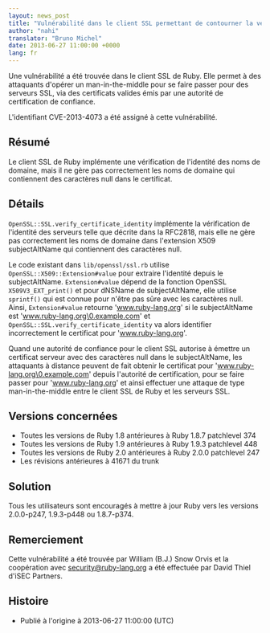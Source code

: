 ```yaml
---
layout: news_post
title: "Vulnérabilité dans le client SSL permettant de contourner la vérification du nom de domaine (CVE-2013-4073)"
author: "nahi"
translator: "Bruno Michel"
date: 2013-06-27 11:00:00 +0000
lang: fr
---
```


Une vulnérabilité a été trouvée dans le client SSL de Ruby. Elle permet à des
attaquants d'opérer un man-in-the-middle pour se faire passer pour des
serveurs SSL, via des certificats valides émis par une autorité de
certification de confiance.

L'identifiant CVE-2013-4073 a été assigné à cette vulnérabilité.

## Résumé

Le client SSL de Ruby implémente une vérification de l'identité des noms de
domaine, mais il ne gère pas correctement les noms de domaine qui contiennent
des caractères null dans le certificat.

## Détails

`OpenSSL::SSL.verify_certificate_identity` implémente la vérification de
l'identité des serveurs telle que décrite dans la RFC2818, mais elle ne gère
pas correctement les noms de domaine dans l'extension X509 subjectAltName qui
contiennent des caractères null.

Le code existant dans `lib/openssl/ssl.rb` utilise
`OpenSSL::X509::Extension#value` pour extraire l'identité depuis le
subjectAltName. `Extension#value` dépend de la fonction OpenSSL
`X509V3_EXT_print()` et pour dNSName de subjectAltName, elle utilise
`sprintf()` qui est connue pour n'être pas sûre avec les caractères null.
Ainsi, `Extension#value` retourne 'www.ruby-lang.org' si le subjectAltName est
'www.ruby-lang.org\0.example.com' et
`OpenSSL::SSL.verify_certificate_identity` va alors identifier incorrectement
le certificat pour 'www.ruby-lang.org'.

Quand une autorité de confiance pour le client SSL autorise à émettre un
certificat serveur avec des caractères null dans le subjectAltName, les
attaquants à distance peuvent de fait obtenir le certificat pour
'www.ruby-lang.org\0.example.com' depuis l'autorité de certification, pour se
faire passer pour 'www.ruby-lang.org' et ainsi effectuer une attaque de type
man-in-the-middle entre le client SSL de Ruby et les serveurs SSL.

## Versions concernées

 * Toutes les versions de Ruby 1.8 antérieures à Ruby 1.8.7 patchlevel 374
 * Toutes les versions de Ruby 1.9 antérieures à Ruby 1.9.3 patchlevel 448
 * Toutes les versions de Ruby 2.0 antérieures à Ruby 2.0.0 patchlevel 247
 * Les révisions antérieures à 41671 du trunk

## Solution

Tous les utilisateurs sont encouragés à mettre à jour Ruby vers les versions
2.0.0-p247, 1.9.3-p448 ou 1.8.7-p374.

## Remerciement

Cette vulnérabilité a été trouvée par William (B.J.) Snow Orvis et la
coopération avec security@ruby-lang.org a été effectuée par David Thiel d'iSEC
Partners.

## Histoire

 * Publié à l'origine à 2013-06-27 11:00:00 (UTC)
